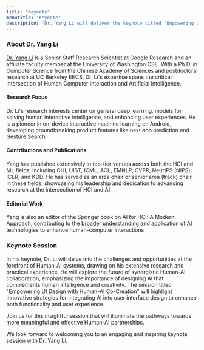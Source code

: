 ```yaml
---
title: "Keynote"
menutitle: "Keynote"
description: 'Dr. Yang Li will deliver the keynote titled "Empowering UI Design with Human-AI Co-Creation". Dr. Li comes with a rich background in the intersection of Human Computer Interaction and Artificial Intelligence, with significant contributions to on-device interactive ML and user experience improvement.'
---
```


### About Dr. Yang Li

[Dr. Yang Li](https://yangl.org/) is a Senior Staff Research Scientist at Google Research and an affiliate faculty member at the University of Washington CSE. With a Ph.D. in Computer Science from the Chinese Academy of Sciences and postdoctoral research at UC Berkeley EECS, Dr. Li's expertise spans the critical intersection of Human Computer Interaction and Artificial Intelligence.

#### Research Focus

Dr. Li's research interests center on general deep learning, models for solving human interactive intelligence, and enhancing user experiences. He is a pioneer in on-device interactive machine learning on Android, developing groundbreaking product features like next app prediction and Gesture Search.

#### Contributions and Publications

Yang has published extensively in top-tier venues across both the HCI and ML fields, including CHI, UIST, ICML, ACL, EMNLP, CVPR, NeurIPS (NIPS), ICLR, and KDD. He has served as an area chair or senior area (track) chair in these fields, showcasing his leadership and dedication to advancing research at the intersection of HCI and AI.

#### Editorial Work

Yang is also an editor of the Springer book on AI for HCI: A Modern Approach, contributing to the broader understanding and application of AI technologies to enhance human-computer interactions.

### Keynote Session

In his keynote, Dr. Li will delve into the challenges and opportunities at the forefront of Human-AI systems, drawing on his extensive research and practical experience. He will explore the future of synergistic Human-AI collaboration, emphasizing the importance of designing AI that complements human intelligence and creativity. The session titled "Empowering UI Design with Human-AI Co-Creation" will highlight innovative strategies for integrating AI into user interface design to enhance both functionality and user experience.

Join us for this insightful session that will illuminate the pathways towards more meaningful and effective Human-AI partnerships.

We look forward to welcoming you to an engaging and inspiring keynote session with Dr. Yang Li.
